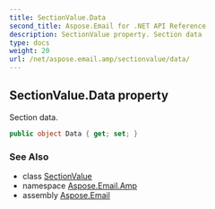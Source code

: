 ```yaml
---
title: SectionValue.Data
second_title: Aspose.Email for .NET API Reference
description: SectionValue property. Section data
type: docs
weight: 20
url: /net/aspose.email.amp/sectionvalue/data/
---
```

## SectionValue.Data property

Section data.

```csharp
public object Data { get; set; }
```

### See Also

* class [SectionValue](../)
* namespace [Aspose.Email.Amp](../../sectionvalue/)
* assembly [Aspose.Email](../../../)


